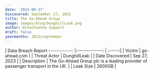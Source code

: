 ```yaml
---
date: '2023-09-27'
discovered: September 27, 2023
title: The Go-Ahead Group
image: images/blog/DunghillLeak.png
author: Breachsense Support
draft: false
yearmonths: 2023/september
---
```



| Data Breach Report
------------:     |:-------------:    | :-----:|
| Victim      | go-ahead.com      | 
| Threat Actor      | DunghillLeak      | 
| Date Discovered      | Sep 27, 2023      | 
| Description      | The Go-Ahead Group plc is a leading provider of passenger transport in the UK.      | 
| Leak Size      | 2600GB      | 

